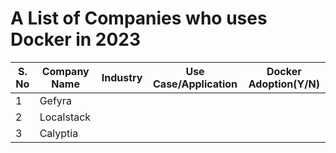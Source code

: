 # A List of Companies who uses Docker in 2023


| S. No | Company Name      | Industry | Use Case/Application | Docker Adoption(Y/N)                    |
|-------------------|-----------------------------|---------------|---------------|---------------|
| 1 |  Gefyra |  | |
| 2|  Localstack |  | |
| 3 |  Calyptia |  | |

